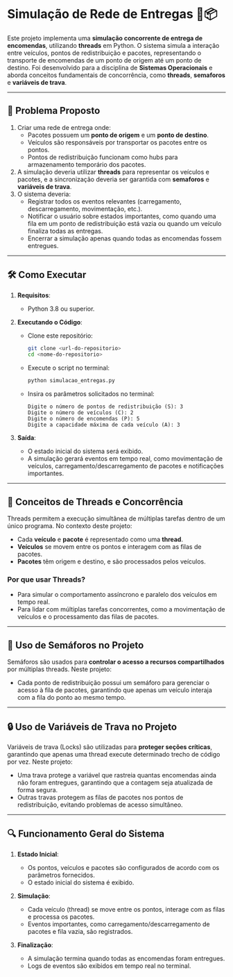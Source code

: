 # Simulação de Rede de Entregas 🚚📦

Este projeto implementa uma **simulação concorrente de entrega de encomendas**, utilizando **threads** em Python. O sistema simula a interação entre veículos, pontos de redistribuição e pacotes, representando o transporte de encomendas de um ponto de origem até um ponto de destino. Foi desenvolvido para a disciplina de **Sistemas Operacionais** e aborda conceitos fundamentais de concorrência, como **threads**, **semaforos** e **variáveis de trava**.

---

## 📜 Problema Proposto

1. Criar uma rede de entrega onde:
   - Pacotes possuem um **ponto de origem** e um **ponto de destino**.
   - Veículos são responsáveis por transportar os pacotes entre os pontos.
   - Pontos de redistribuição funcionam como hubs para armazenamento temporário dos pacotes.
2. A simulação deveria utilizar **threads** para representar os veículos e pacotes, e a sincronização deveria ser garantida com **semaforos** e **variáveis de trava**.
3. O sistema deveria:
   - Registrar todos os eventos relevantes (carregamento, descarregamento, movimentação, etc.).
   - Notificar o usuário sobre estados importantes, como quando uma fila em um ponto de redistribuição está vazia ou quando um veículo finaliza todas as entregas.
   - Encerrar a simulação apenas quando todas as encomendas fossem entregues.

---

## 🛠️ Como Executar

1. **Requisitos**:
   - Python 3.8 ou superior.

2. **Executando o Código**:
   - Clone este repositório:
     ```bash
     git clone <url-do-repositorio>
     cd <nome-do-repositorio>
     ```
   - Execute o script no terminal:
     ```bash
     python simulacao_entregas.py
     ```
   - Insira os parâmetros solicitados no terminal:
     ```
     Digite o número de pontos de redistribuição (S): 3
     Digite o número de veículos (C): 2
     Digite o número de encomendas (P): 5
     Digite a capacidade máxima de cada veículo (A): 3
     ```

3. **Saída**:
   - O estado inicial do sistema será exibido.
   - A simulação gerará eventos em tempo real, como movimentação de veículos, carregamento/descarregamento de pacotes e notificações importantes.

---

## 🧵 Conceitos de Threads e Concorrência

Threads permitem a execução simultânea de múltiplas tarefas dentro de um único programa. No contexto deste projeto:
- Cada **veículo** e **pacote** é representado como uma **thread**.
- **Veículos** se movem entre os pontos e interagem com as filas de pacotes.
- **Pacotes** têm origem e destino, e são processados pelos veículos.

### Por que usar Threads?
- Para simular o comportamento assíncrono e paralelo dos veículos em tempo real.
- Para lidar com múltiplas tarefas concorrentes, como a movimentação de veículos e o processamento das filas de pacotes.

---

## 🚦 Uso de Semáforos no Projeto

Semáforos são usados para **controlar o acesso a recursos compartilhados** por múltiplas threads. Neste projeto:
- Cada ponto de redistribuição possui um semáforo para gerenciar o acesso à fila de pacotes, garantindo que apenas um veículo interaja com a fila do ponto ao mesmo tempo.

---

## 🔒 Uso de Variáveis de Trava no Projeto

Variáveis de trava (Locks) são utilizadas para **proteger seções críticas**, garantindo que apenas uma thread execute determinado trecho de código por vez. Neste projeto:
- Uma trava protege a variável que rastreia quantas encomendas ainda não foram entregues, garantindo que a contagem seja atualizada de forma segura.
- Outras travas protegem as filas de pacotes nos pontos de redistribuição, evitando problemas de acesso simultâneo.

---

## 🔍 Funcionamento Geral do Sistema

1. **Estado Inicial**:
   - Os pontos, veículos e pacotes são configurados de acordo com os parâmetros fornecidos.
   - O estado inicial do sistema é exibido.

2. **Simulação**:
   - Cada veículo (thread) se move entre os pontos, interage com as filas e processa os pacotes.
   - Eventos importantes, como carregamento/descarregamento de pacotes e fila vazia, são registrados.

3. **Finalização**:
   - A simulação termina quando todas as encomendas foram entregues.
   - Logs de eventos são exibidos em tempo real no terminal.
